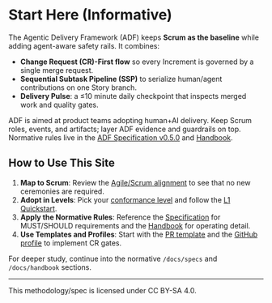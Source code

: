 # Start Here (Informative)

The Agentic Delivery Framework (ADF) keeps **Scrum as the baseline** while adding agent-aware safety rails. It combines:

- **Change Request (CR)-First flow** so every Increment is governed by a single merge request.
- **Sequential Subtask Pipeline (SSP)** to serialize human/agent contributions on one Story branch.
- **Delivery Pulse**: a ≤10 minute daily checkpoint that inspects merged work and quality gates.

ADF is aimed at product teams adopting human+AI delivery. Keep Scrum roles, events, and artifacts; layer ADF evidence and guardrails on top. Normative rules live in the [ADF Specification v0.5.0](../specs/adf-spec-v0.5.0.md) and [Handbook](../handbook/ssp.md).

## How to Use This Site

1. **Map to Scrum**: Review the [Agile/Scrum alignment](agile-scrum-map.md) to see that no new ceremonies are required.
2. **Adopt in Levels**: Pick your [conformance level](adoption-guide.md) and follow the [L1 Quickstart](quickstart-l1.md).
3. **Apply the Normative Rules**: Reference the [Specification](../specs/adf-spec-v0.5.0.md) for MUST/SHOULD requirements and the [Handbook](../handbook/ssp.md) for operating detail.
4. **Use Templates and Profiles**: Start with the [PR template](../templates/pr-template.md) and the [GitHub profile](../profiles/github.md) to implement CR gates.

For deeper study, continue into the normative `/docs/specs` and `/docs/handbook` sections.

---

This methodology/spec is licensed under CC BY-SA 4.0.
